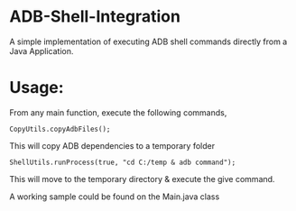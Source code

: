ADB-Shell-Integration
========

A simple implementation of executing ADB shell commands directly from a Java Application. 

# Usage:

From any main function, execute the following commands,


``` CopyUtils.copyAdbFiles(); ```

This will copy ADB dependencies to a temporary folder


``` ShellUtils.runProcess(true, "cd C:/temp & adb command"); ```

This will move to the temporary directory & execute the give command. 

A working sample could be found on the Main.java class
